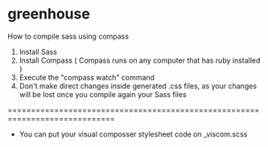 # greenhouse


How to compile sass using compass 

1. Install Sass
2. Install Compass ( Compass runs on any computer that has ruby installed )
3. Execute the "compass watch" command
4. Don't make direct changes inside generated .css files, as your changes will be lost once you compile again your Sass files

=============================================================================

- You can put your visual composser stylesheet code on _viscom.scss